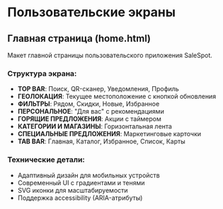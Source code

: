 # Пользовательские экраны

## Главная страница (home.html)

Макет главной страницы пользовательского приложения SaleSpot.

### Структура экрана:
- **TOP BAR**: Поиск, QR-сканер, Уведомления, Профиль
- **ГЕОЛОКАЦИЯ**: Текущее местоположение с кнопкой обновления
- **ФИЛЬТРЫ**: Рядом, Скидки, Новые, Избранное
- **ПЕРСОНАЛЬНОЕ**: "Для вас" с рекомендациями
- **ГОРЯЩИЕ ПРЕДЛОЖЕНИЯ**: Акции с таймером
- **КАТЕГОРИИ И МАГАЗИНЫ**: Горизонтальная лента
- **СПЕЦИАЛЬНЫЕ ПРЕДЛОЖЕНИЯ**: Маркетинговые карточки
- **TAB BAR**: Главная, Каталог, Избранное, Список, Карты

### Технические детали:
- Адаптивный дизайн для мобильных устройств
- Современный UI с градиентами и тенями
- SVG иконки для масштабируемости
- Поддержка accessibility (ARIA-атрибуты)
